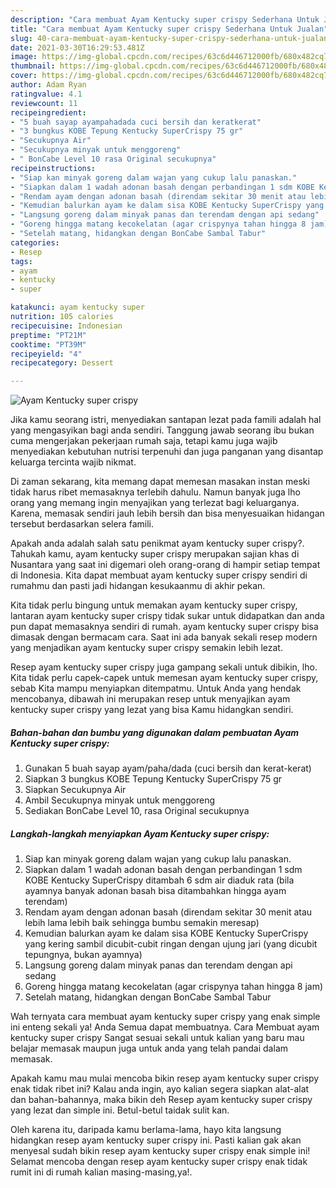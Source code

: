 ```yaml
---
description: "Cara membuat Ayam Kentucky super crispy Sederhana Untuk Jualan"
title: "Cara membuat Ayam Kentucky super crispy Sederhana Untuk Jualan"
slug: 40-cara-membuat-ayam-kentucky-super-crispy-sederhana-untuk-jualan
date: 2021-03-30T16:29:53.481Z
image: https://img-global.cpcdn.com/recipes/63c6d446712000fb/680x482cq70/ayam-kentucky-super-crispy-foto-resep-utama.jpg
thumbnail: https://img-global.cpcdn.com/recipes/63c6d446712000fb/680x482cq70/ayam-kentucky-super-crispy-foto-resep-utama.jpg
cover: https://img-global.cpcdn.com/recipes/63c6d446712000fb/680x482cq70/ayam-kentucky-super-crispy-foto-resep-utama.jpg
author: Adam Ryan
ratingvalue: 4.1
reviewcount: 11
recipeingredient:
- "5 buah sayap ayampahadada cuci bersih dan keratkerat"
- "3 bungkus KOBE Tepung Kentucky SuperCrispy 75 gr"
- "Secukupnya Air"
- "Secukupnya minyak untuk menggoreng"
- " BonCabe Level 10 rasa Original secukupnya"
recipeinstructions:
- "Siap kan minyak goreng dalam wajan yang cukup lalu panaskan."
- "Siapkan dalam 1 wadah adonan basah dengan perbandingan 1 sdm KOBE Kentucky SuperCrispy ditambah 6 sdm air diaduk rata (bila ayamnya banyak adonan basah bisa ditambahkan hingga ayam terendam)"
- "Rendam ayam dengan adonan basah (direndam sekitar 30 menit atau lebih lama lebih baik sehingga bumbu semakin meresap)"
- "Kemudian balurkan ayam ke dalam sisa KOBE Kentucky SuperCrispy yang kering sambil dicubit-cubit ringan dengan ujung jari (yang dicubit tepungnya, bukan ayamnya)"
- "Langsung goreng dalam minyak panas dan terendam dengan api sedang"
- "Goreng hingga matang kecokelatan (agar crispynya tahan hingga 8 jam)"
- "Setelah matang, hidangkan dengan BonCabe Sambal Tabur"
categories:
- Resep
tags:
- ayam
- kentucky
- super

katakunci: ayam kentucky super 
nutrition: 105 calories
recipecuisine: Indonesian
preptime: "PT21M"
cooktime: "PT39M"
recipeyield: "4"
recipecategory: Dessert

---
```



![Ayam Kentucky super crispy](https://img-global.cpcdn.com/recipes/63c6d446712000fb/680x482cq70/ayam-kentucky-super-crispy-foto-resep-utama.jpg)

Jika kamu seorang istri, menyediakan santapan lezat pada famili adalah hal yang mengasyikan bagi anda sendiri. Tanggung jawab seorang ibu bukan cuma mengerjakan pekerjaan rumah saja, tetapi kamu juga wajib menyediakan kebutuhan nutrisi terpenuhi dan juga panganan yang disantap keluarga tercinta wajib nikmat.

Di zaman  sekarang, kita memang dapat memesan masakan instan meski tidak harus ribet memasaknya terlebih dahulu. Namun banyak juga lho orang yang memang ingin menyajikan yang terlezat bagi keluarganya. Karena, memasak sendiri jauh lebih bersih dan bisa menyesuaikan hidangan tersebut berdasarkan selera famili. 



Apakah anda adalah salah satu penikmat ayam kentucky super crispy?. Tahukah kamu, ayam kentucky super crispy merupakan sajian khas di Nusantara yang saat ini digemari oleh orang-orang di hampir setiap tempat di Indonesia. Kita dapat membuat ayam kentucky super crispy sendiri di rumahmu dan pasti jadi hidangan kesukaanmu di akhir pekan.

Kita tidak perlu bingung untuk memakan ayam kentucky super crispy, lantaran ayam kentucky super crispy tidak sukar untuk didapatkan dan anda pun dapat memasaknya sendiri di rumah. ayam kentucky super crispy bisa dimasak dengan bermacam cara. Saat ini ada banyak sekali resep modern yang menjadikan ayam kentucky super crispy semakin lebih lezat.

Resep ayam kentucky super crispy juga gampang sekali untuk dibikin, lho. Kita tidak perlu capek-capek untuk memesan ayam kentucky super crispy, sebab Kita mampu menyiapkan ditempatmu. Untuk Anda yang hendak mencobanya, dibawah ini merupakan resep untuk menyajikan ayam kentucky super crispy yang lezat yang bisa Kamu hidangkan sendiri.

<!--inarticleads1-->

##### Bahan-bahan dan bumbu yang digunakan dalam pembuatan Ayam Kentucky super crispy:

1. Gunakan 5 buah sayap ayam/paha/dada (cuci bersih dan kerat-kerat)
1. Siapkan 3 bungkus KOBE Tepung Kentucky SuperCrispy 75 gr
1. Siapkan Secukupnya Air
1. Ambil Secukupnya minyak untuk menggoreng
1. Sediakan  BonCabe Level 10, rasa Original secukupnya




<!--inarticleads2-->

##### Langkah-langkah menyiapkan Ayam Kentucky super crispy:

1. Siap kan minyak goreng dalam wajan yang cukup lalu panaskan.
1. Siapkan dalam 1 wadah adonan basah dengan perbandingan 1 sdm KOBE Kentucky SuperCrispy ditambah 6 sdm air diaduk rata (bila ayamnya banyak adonan basah bisa ditambahkan hingga ayam terendam)
1. Rendam ayam dengan adonan basah (direndam sekitar 30 menit atau lebih lama lebih baik sehingga bumbu semakin meresap)
1. Kemudian balurkan ayam ke dalam sisa KOBE Kentucky SuperCrispy yang kering sambil dicubit-cubit ringan dengan ujung jari (yang dicubit tepungnya, bukan ayamnya)
1. Langsung goreng dalam minyak panas dan terendam dengan api sedang
1. Goreng hingga matang kecokelatan (agar crispynya tahan hingga 8 jam)
1. Setelah matang, hidangkan dengan BonCabe Sambal Tabur




Wah ternyata cara membuat ayam kentucky super crispy yang enak simple ini enteng sekali ya! Anda Semua dapat membuatnya. Cara Membuat ayam kentucky super crispy Sangat sesuai sekali untuk kalian yang baru mau belajar memasak maupun juga untuk anda yang telah pandai dalam memasak.

Apakah kamu mau mulai mencoba bikin resep ayam kentucky super crispy enak tidak ribet ini? Kalau anda ingin, ayo kalian segera siapkan alat-alat dan bahan-bahannya, maka bikin deh Resep ayam kentucky super crispy yang lezat dan simple ini. Betul-betul taidak sulit kan. 

Oleh karena itu, daripada kamu berlama-lama, hayo kita langsung hidangkan resep ayam kentucky super crispy ini. Pasti kalian gak akan menyesal sudah bikin resep ayam kentucky super crispy enak simple ini! Selamat mencoba dengan resep ayam kentucky super crispy enak tidak rumit ini di rumah kalian masing-masing,ya!.

